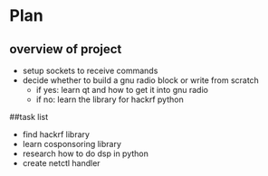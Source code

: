 # Plan

## overview of project

- setup sockets to receive commands
- decide whether to build a gnu radio block or write from scratch
  - if yes: learn qt and how to get it into gnu radio
  - if no: learn the library for hackrf python


##task list

- find hackrf library
- learn cosponsoring library
- research how to do dsp in python
- create netctl handler
